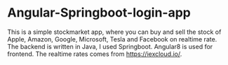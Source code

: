 # Angular-Springboot-login-app

This is a simple stockmarket app, where you can buy and sell the stock of Apple, Amazon, Google, Microsoft, Tesla and Facebook on realtime rate. The backend is written in Java, I used Springboot. Angular8 is used for frontend. The realtime rates comes from https://iexcloud.io/. 

